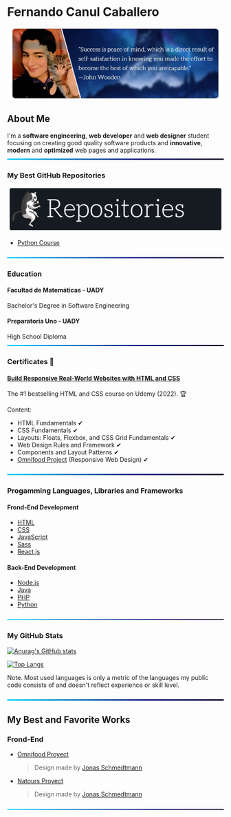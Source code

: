 # Fernando Canul Caballero

![BackGround](img/Quote-1.png)

## About Me

I'm a **software engineering**, **web developer** and **web designer** student focusing on creating good quality software products and **innovative**, **modern** and **optimized** web pages and applications.
![BackGround](img/Line.png)

### My Best GitHub Repositories

![Repositories](img/Repositories.png)

- [Python Course](https://github.com/fismael21/Python-Course)

![BackGround](img/Line.png)

### Education

#### Facultad de Matemáticas - UADY

Bachelor's Degree in Software Engineering

#### Preparatoria Uno - UADY

High School Diploma
![BackGround](img/Line.png)

### Certificates :scroll:

#### [Build Responsive Real-World Websites with HTML and CSS](https://github.com/fismael21/fismael21/blob/main/certificates/HTML_CSS_Jonas.pdf)
The #1 bestselling HTML and CSS course on Udemy (2022). :trophy:

Content:

- HTML Fundamentals ✔
- CSS Fundamentals ✔
- Layouts: Floats, Flexbox, and CSS Grid Fundamentals ✔
- Web Design Rules and Framework ✔
- Components and Layout Patterns ✔
- [Omnifood Project](https://github.com/fismael21/Omnifood-Optimizations) (Responsive Web Design) ✔

![BackGround](img/Line.png)

### Progamming Languages, Libraries and Frameworks

#### Frond-End Development

- [HTML](https://github.com/fismael21/fismael21/blob/main/programming_languages/HTML.md)
- [CSS](https://github.com/fismael21/fismael21/blob/main/programming_languages/CSS.md)
- [JavaScript](https://github.com/fismael21/fismael21/blob/main/programming_languages/JavaScript.md)
- [Sass](https://github.com/fismael21/fismael21/blob/main/programming_languages/Sass.md)
- [React.js](https://github.com/fismael21/fismael21/blob/main/programming_languages/React.md)

#### Back-End Development

- [Node.js](https://github.com/fismael21/fismael21/blob/main/programming_languages/Node.md)
- [Java](https://github.com/fismael21/fismael21/blob/main/programming_languages/Java.md)
- [PHP](https://github.com/fismael21/fismael21/blob/main/programming_languages/PHP.md)
- [Python](https://github.com/fismael21/fismael21/blob/main/programming_languages/Python.md)

![BackGround](img/Line.png)

### My GitHub Stats

[![Anurag's GitHub stats](https://github-readme-stats.vercel.app/api?username=fismael21&show_icons=true&theme=github_dark)](https://github.com/anuraghazra/github-readme-stats)

  <!--&hide_border=true-->

[![Top Langs](https://github-readme-stats.vercel.app/api/top-langs/?username=fismael21&langs_count=8&layout=compact&theme=github_dark)](https://github.com/anuraghazra/github-readme-stats)

Note. Most used languages is only a metric of the languages my public code consists of and doesn't reflect experience or skill level.

![BackGround](img/Line.png)

## My Best and Favorite Works

### Frond-End

- [Omnifood Proyect](https://github.com/fismael21/Omnifood-Optimizations)
  > Design made by [Jonas Schmedtmann](https://github.com/jonasschmedtmann)
- [Natours Proyect](https://github.com/fismael21/Natours)
  > Design made by [Jonas Schmedtmann](https://github.com/jonasschmedtmann)

![BackGround](img/Line.png)
